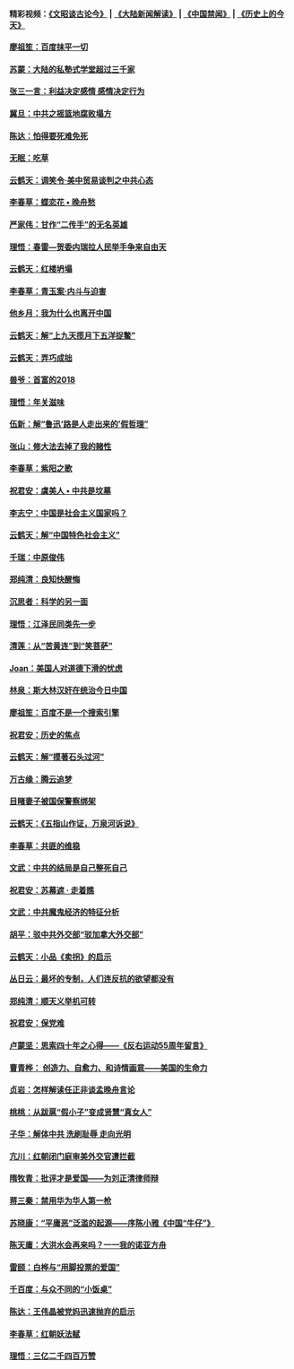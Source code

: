 #### 精彩视频：[《文昭谈古论今》](https://github.com/gfw-breaker/wenzhao) | [《大陆新闻解读》](https://github.com/gfw-breaker/ntdtv-comedy) | [《中国禁闻》](https://github.com/gfw-breaker/ntdtv-news) | [《历史上的今天》](https://github.com/gfw-breaker/today-in-history) 

#### [廖祖笙：百度抹平一切](../pages/nsc993/n11014925.md?t=02010030) 

#### [苏蒙：大陆的私塾式学堂超过三千家](../pages/nsc993/n11014334.md?t=02010030) 

#### [张三一言：利益决定感情 感情决定行为](../pages/nsc993/n11012463.md?t=02010030) 

#### [冀旦：中共之摇篮地腐败塌方](../pages/nsc993/n11009533.md?t=02010030) 

#### [陈达：怕得要死难免死](../pages/nsc993/n11009520.md?t=02010030) 

#### [无眠：吃草](../pages/nsc993/n11007940.md?t=02010030) 

#### [云鹤天：调笑令‧美中贸易谈判之中共心态](../pages/nsc993/n11007670.md?t=02010030) 

#### [李春草：蝶恋花  •  晚舟愁](../pages/nsc993/n11006605.md?t=02010030) 

#### [严家伟：甘作“二传手”的无名英雄](../pages/nsc993/n11005340.md?t=02010030) 

#### [理悟：春雷—贺委内瑞拉人民举手争来自由天](../pages/nsc993/n11005334.md?t=02010030) 

#### [云鹤天：红楼坍塌](../pages/nsc993/n11005318.md?t=02010030) 

#### [李春草：青玉案·内斗与迫害](../pages/nsc993/n11005306.md?t=02010030) 

#### [他乡月：我为什么也离开中国](../pages/nsc993/n11003553.md?t=02010030) 

#### [云鹤天：解“上九天揽月下五洋捉鳖”](../pages/nsc993/n11000750.md?t=02010030) 

#### [云鹤天：弄巧成拙](../pages/nsc993/n11000722.md?t=02010030) 

#### [兽爷：首富的2018](../pages/nsc993/n11000693.md?t=02010030) 

#### [理悟：年关滋味](../pages/nsc993/n10998847.md?t=02010030) 

#### [伍新：解“鲁迅‘路是人走出来的’假哲理”](../pages/nsc993/n10998777.md?t=02010030) 

#### [张山：修大法去掉了我的赌性](../pages/nsc993/n10997702.md?t=02010030) 

#### [李春草：紫阳之歌](../pages/nsc993/n10997679.md?t=02010030) 

#### [祝君安：虞美人 • 中共是坟墓](../pages/nsc993/n10996090.md?t=02010030) 

#### [李志宁：中国是社会主义国家吗？](../pages/nsc993/n10996097.md?t=02010030) 

#### [云鹤天：解“中国特色社会主义”](../pages/nsc993/n10996043.md?t=02010030) 

#### [千瑞：中原俊伟](../pages/nsc993/n10995401.md?t=02010030) 

#### [郑纯清：良知快醒悔](../pages/nsc993/n10995385.md?t=02010030) 

#### [沉思者：科学的另一面](../pages/nsc993/n10996074.md?t=02010030) 

#### [理悟：江泽民同类先一步](../pages/nsc993/n10995378.md?t=02010030) 

#### [清莲：从“苦黄连”到“笑菩萨”](../pages/nsc993/n10995466.md?t=02010030) 

#### [Joan：美国人对道德下滑的忧虑](../pages/nsc993/n10995424.md?t=02010030) 

#### [林泉：斯大林汉奸在统治今日中国](../pages/nsc993/n10995210.md?t=02010030) 

#### [廖祖笙：百度不是一个搜索引擎](../pages/nsc993/n10994961.md?t=02010030) 

#### [祝君安：历史的焦点](../pages/nsc993/n10994925.md?t=02010030) 

#### [云鹤天：解“摸著石头过河”](../pages/nsc993/n10993325.md?t=02010030) 

#### [万古缘：腾云追梦](../pages/nsc993/n10993120.md?t=02010030) 

#### [目睹妻子被国保警察绑架](../pages/nsc993/n10991525.md?t=02010030) 

#### [云鹤天：《五指山作证，万泉河诉说》](../pages/nsc993/n10991603.md?t=02010030) 

#### [李春草：共匪的维稳](../pages/nsc993/n10991348.md?t=02010030) 

#### [文武：中共的结局是自己整死自己](../pages/nsc993/n10989899.md?t=02010030) 

#### [祝君安：苏幕遮 · 走着瞧](../pages/nsc993/n10988901.md?t=02010030) 

#### [文武：中共魔鬼经济的特征分析](../pages/nsc993/n10987387.md?t=02010030) 

#### [胡平：驳中共外交部“驳加拿大外交部”](../pages/nsc993/n10987378.md?t=02010030) 

#### [云鹤天：小品《卖拐》的启示](../pages/nsc993/n10984392.md?t=02010030) 

#### [丛日云：最坏的专制，人们连反抗的欲望都没有](../pages/nsc993/n10984377.md?t=02010030) 

#### [郑纯清：顺天义举机可转](../pages/nsc993/n10984369.md?t=02010030) 

#### [祝君安：保党难](../pages/nsc993/n10984362.md?t=02010030) 

#### [卢蒙坚：思索四十年之心得——《反右运动55周年留言》](../pages/nsc993/n10984355.md?t=02010030) 

#### [曹青桦： 创造力、自愈力、和诗情画意——美国的生命力](../pages/nsc993/n10984216.md?t=02010030) 

#### [贞岩：怎样解读任正非谈孟晚舟言论](../pages/nsc993/n10984650.md?t=02010030) 

#### [桃桃：从跋扈“假小子”变成贤慧“真女人”](../pages/nsc993/n10984416.md?t=02010030) 

#### [子华：解体中共 洗刷耻辱 走向光明](../pages/nsc993/n10984019.md?t=02010030) 

#### [亢川：红朝闭门庭审美外交官遭拦截](../pages/nsc993/n10984050.md?t=02010030) 

#### [隋牧青：批评才是爱国——为刘正清律师辩](../pages/nsc993/n10983057.md?t=02010030) 

#### [蒋三秦：禁用华为华人第一枪](../pages/nsc993/n10982973.md?t=02010030) 

#### [苏晓康：“平庸恶”泛滥的起源——序陈小雅《中国“牛仔”》](../pages/nsc993/n10982008.md?t=02010030) 

#### [陈天庸：大洪水会再来吗？一一我的诺亚方舟](../pages/nsc993/n10981086.md?t=02010030) 

#### [雷颐：白桦与“用脚投票的爱国”](../pages/nsc993/n10981048.md?t=02010030) 

#### [千百度：与众不同的“小饭桌”](../pages/nsc993/n10978639.md?t=02010030) 

#### [陈达：王伟晶被党妈迅速抛弃的启示](../pages/nsc993/n10976450.md?t=02010030) 

#### [李春草：红朝妖法赋](../pages/nsc993/n10976387.md?t=02010030) 

#### [理悟：三亿二千四百万赞](../pages/nsc993/n10975966.md?t=02010030) 

